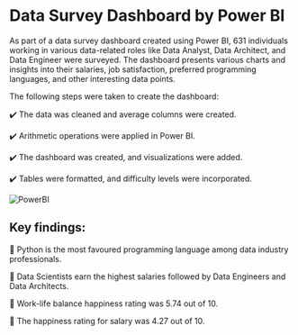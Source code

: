 
# Data Survey Dashboard by Power BI

As part of a data survey dashboard created using Power BI, 631 individuals working in various data-related roles like Data Analyst, Data Architect, and Data Engineer were surveyed. The dashboard presents various charts and insights into their salaries, job satisfaction, preferred programming languages, and other interesting data points.

The following steps were taken to create the dashboard:

✔️ The data was cleaned and average columns were created.

✔️ Arithmetic operations were applied in Power BI.

✔️ The dashboard was created, and visualizations were added.

✔️ Tables were formatted, and difficulty levels were incorporated.

![PowerBI](https://github.com/Sophie-ranj/DataAnalyst_portfolio_PowerBI/assets/21998543/d5633a4d-325e-46ca-b430-7ce96d5575f6)

## Key findings:

:red_circle: Python is the most favoured programming language among data industry professionals.

:red_circle: Data Scientists earn the highest salaries followed by Data Engineers and Data Architects.

:red_circle: Work-life balance happiness rating was 5.74 out of 10.

:red_circle: The happiness rating for salary was 4.27 out of 10.






